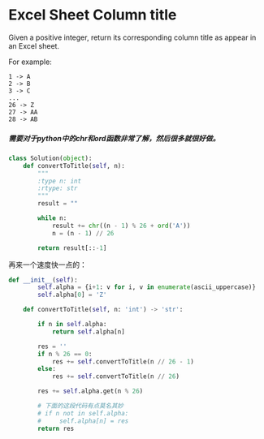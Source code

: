 # Excel Sheet Column title

Given a positive integer, return its corresponding column title as appear in an Excel sheet.

For example:

    1 -> A
    2 -> B
    3 -> C
    ...
    26 -> Z
    27 -> AA
    28 -> AB

##### 需要对于python中的chr和ord函数非常了解，然后很多就很好做。

```python
class Solution(object):
    def convertToTitle(self, n):
        """
        :type n: int
        :rtype: str
        """
        result = ""

        while n:
            result += chr((n - 1) % 26 + ord('A'))
            n = (n - 1) // 26

        return result[::-1]

```

再来一个速度快一点的：

```python
def __init__(self):
        self.alpha = {i+1: v for i, v in enumerate(ascii_uppercase)}
        self.alpha[0] = 'Z'

    def convertToTitle(self, n: 'int') -> 'str':

        if n in self.alpha:
            return self.alpha[n]

        res = ''
        if n % 26 == 0:
            res += self.convertToTitle(n // 26 - 1)
        else:
            res += self.convertToTitle(n // 26)

        res += self.alpha.get(n % 26)

        # 下面的这段代码有点莫名其妙
        # if n not in self.alpha:
        #     self.alpha[n] = res
        return res
```
